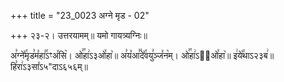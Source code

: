 +++
title = "23_0023 अग्ने मृड - 02"

+++
२३-२। उत्तरयामम्॥ यमो गायत्र्यग्निः॥

अ꣣ग्ने꣤꣯मृड꣣म꣤हा꣣꣯ऽꣳअ꣤सि꣥। ओ꣣꣯हा꣢ऽ३ओ꣤हा꣥॥ अ꣣य꣤आ꣣꣯दे꣤꣯वयु꣣ञ्ज꣤न꣥म्। ओ꣣꣯हा꣢ऽ३᳐ओ꣤हा꣥॥ इ꣢ये꣡꣯थाऽ२३ब꣢॥ हि꣣रा꣢ऽ३सा꣤ऽ५"दाऽ६५६म्॥